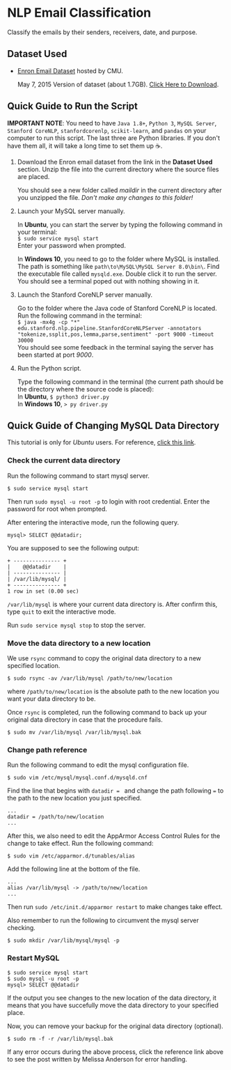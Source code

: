# NLP Email Classification

Classify the emails by their senders, receivers, date, and purpose.


## Dataset Used

* [Enron Email Dataset](http://www.cs.cmu.edu/~enron/) hosted by CMU.

    May 7, 2015 Version of dataset (about 1.7GB). [Click Here to Download](http://www.cs.cmu.edu/~enron/enron_mail_20150507.tar.gz).


## Quick Guide to Run the Script

**IMPORTANT NOTE**: You need to have `Java 1.8+`, `Python 3`, `MySQL Server`, `Stanford CoreNLP`, `stanfordcorenlp`, `scikit-learn`, and  `pandas` on your computer to run this script. The last three are Python libraries. If you don't have them all, it will take a long time to set them up :coffee:.

1. Download the Enron email dataset from the link in the __Dataset Used__ section. Unzip the file into the current directory where the source files are placed.

    You should see a new folder called *maildir* in the current directory after you unzipped the file. *Don't make any changes to this folder!*

2. Launch your MySQL server manually.

    In **Ubuntu**, you can start the server by typing the following command in your terminal:  
    `$ sudo service mysql start`  
    Enter your password when prompted.

    In **Windows 10**, you need to go to the folder where MySQL is installed. The path is something like `path\to\MySQL\MySQL Server 8.0\bin\`. Find the executable file called `mysqld.exe`. Double click it to run the server.  
    You should see a terminal poped out with nothing showing in it.

3. Launch the Stanford CoreNLP server manually.

    Go to the folder where the Java code of Stanford CoreNLP is located. Run the following command in the terminal:  
    `$ java -mx4g -cp "*" edu.stanford.nlp.pipeline.StanfordCoreNLPServer -annotators "tokenize,ssplit,pos,lemma,parse,sentiment" -port 9000 -timeout 30000`  
    You should see some feedback in the terminal saying the server has been started at port *9000*.

4. Run the Python script.

    Type the following command in the terminal (the current path should be the directory where the source code is placed):  
    In **Ubuntu**, `$ python3 driver.py`  
    In **Windows 10**, `> py driver.py`


## Quick Guide of Changing MySQL Data Directory

This tutorial is only for *Ubuntu* users. For reference, [click this link](https://www.digitalocean.com/community/tutorials/how-to-move-a-mysql-data-directory-to-a-new-location-on-ubuntu-16-04).

### Check the current data directory

Run the following command to start mysql server.

`$ sudo service mysql start`

Then run `sudo mysql -u root -p` to login with root credential. Enter the password for root when prompted.

After entering the interactive mode, run the following query.

`mysql> SELECT @@datadir;`

You are supposed to see the following output:

```
+ --------------- +
|    @@datadir    |
| --------------- |
| /var/lib/mysql/ |
+ --------------- +
1 row in set (0.00 sec)
```

`/var/lib/mysql` is where your current data directory is. After confirm this, type `quit` to exit the interactive mode.

Run `sudo service mysql stop` to stop the server.

### Move the data directory to a new location

We use `rsync` command to copy the original data directory to a new specified location.

`$ sudo rsync -av /var/lib/mysql /path/to/new/location`

where `/path/to/new/location` is the absolute path to the new location you want your data directory to be.

Once `rsync` is completed, run the following command to back up your original data directory in case that the procedure fails.

`$ sudo mv /var/lib/mysql /var/lib/mysql.bak`

### Change path reference

Run the following command to edit the mysql configuration file.

`$ sudo vim /etc/mysql/mysql.conf.d/mysqld.cnf`

Find the line that begins with `datadir = ` and change the path following `=` to the path to the new location you just specified.

```
...
datadir = /path/to/new/location
...
```

After this, we also need to edit the AppArmor Access Control Rules for the change to take effect. Run the following command:

`$ sudo vim /etc/apparmor.d/tunables/alias`

Add the following line at the bottom of the file.

```
...
alias /var/lib/mysql -> /path/to/new/location
...
```

Then run `sudo /etc/init.d/apparmor restart` to make changes take effect.

Also remember to run the following to circumvent the mysql server checking.

`$ sudo mkdir /var/lib/mysql/mysql -p`

### Restart MySQL

```
$ sudo service mysql start
$ sudo mysql -u root -p
mysql> SELECT @@datadir
```

If the output you see changes to the new location of the data directory, it means that you have succefully move the data directory to your specified place.

Now, you can remove your backup for the original data directory (optional).

`$ sudo rm -f -r /var/lib/mysql.bak`

If any error occurs during the above process, click the reference link above to see the post written by Melissa Anderson for error handling.
